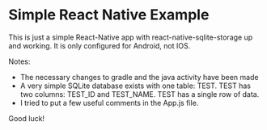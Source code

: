 # Simple React Native Example

This is just a simple React-Native app with react-native-sqlite-storage up and working. It is only configured for Android, not IOS.

Notes:
* The necessary changes to gradle and the java activity have been made
* A very simple SQLite database exists with one table: TEST. TEST has two columns: TEST_ID and TEST_NAME. TEST has a single row of data.
* I tried to put a few useful comments in the App.js file.

Good luck!
